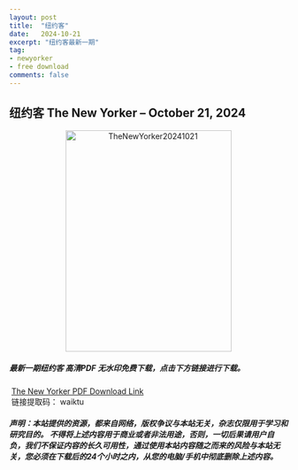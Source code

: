 ```yaml
---
layout: post
title:  "纽约客"
date:   2024-10-21
excerpt: "纽约客最新一期"
tag:
- newyorker 
- free download
comments: false
---
```


## 纽约客 The New Yorker – October 21, 2024

<div align="center">
<img src="https://i.postimg.cc/52xYhHB0/The-New-Yorker-October-21-2024-00.png" alt="TheNewYorker20241021" border="0" width = 300 height = 400 /> 
</div>


 <h5>最新一期纽约客 高清PDF 无水印免费下载，点击下方链接进行下载。 </h5>
 
  <a href="https://wwfh.lanzout.com/i1XNy2cltu0f">The New Yorker PDF Download Link</a>  
  <br/>
  链接提取码： waiktu
 
##### 声明：本站提供的资源，都来自网络，版权争议与本站无关，杂志仅限用于学习和研究目的。 不得将上述内容用于商业或者非法用途，否则，一切后果请用户自负，我们不保证内容的长久可用性，通过使用本站内容随之而来的风险与本站无关，您必须在下载后的24个小时之内，从您的电脑/手机中彻底删除上述内容。
